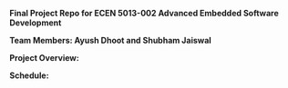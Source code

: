 **Final Project Repo for ECEN 5013-002 Advanced Embedded Software Development**

**Team Members: Ayush Dhoot and Shubham Jaiswal**

**Project Overview:**

**Schedule:**